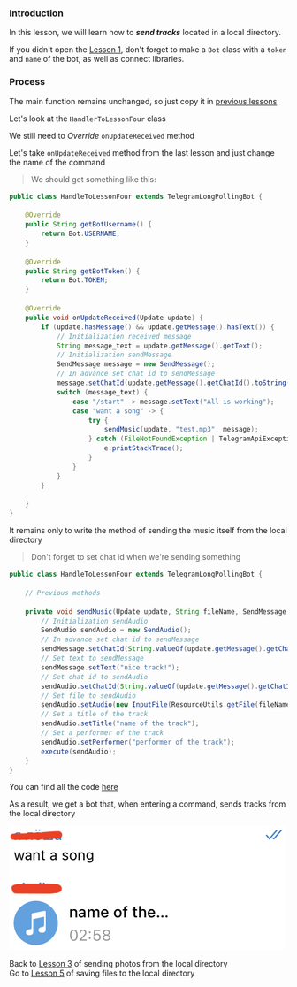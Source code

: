 ### Introduction

In this lesson, we will learn how to ***send tracks*** located in a local directory.

If you didn't open the [Lesson 1](sendMessages.md), don't forget to make a `Bot` class with a `token` and `name` of the bot, as well as connect libraries.

### Process

The main function remains unchanged, so just copy it in [previous lessons](markups.md)

Let's look at the `HandlerToLessonFour` class

We still need to *Override* `onUpdateReceived` method

Let's take `onUpdateReceived` method from the last lesson and just change the name of the command

> We should get something like this:
```java
public class HandleToLessonFour extends TelegramLongPollingBot {

    @Override
    public String getBotUsername() {
        return Bot.USERNAME;
    }

    @Override
    public String getBotToken() {
        return Bot.TOKEN;
    }

    @Override
    public void onUpdateReceived(Update update) {
        if (update.hasMessage() && update.getMessage().hasText()) {
            // Initialization received message
            String message_text = update.getMessage().getText();
            // Initialization sendMessage
            SendMessage message = new SendMessage();
            // In advance set chat id to sendMessage
            message.setChatId(update.getMessage().getChatId().toString());
            switch (message_text) {
                case "/start" -> message.setText("All is working");
                case "want a song" -> {
                    try {
                        sendMusic(update, "test.mp3", message);
                    } catch (FileNotFoundException | TelegramApiException e) {
                        e.printStackTrace();
                    }
                }
            }
        }

    }
}
```

It remains only to write the method of sending the music itself from the local directory

> Don't forget to set chat id when we're sending something

```java 
public class HandleToLessonFour extends TelegramLongPollingBot {

    // Previous methods

    private void sendMusic(Update update, String fileName, SendMessage sendMessage) throws FileNotFoundException, TelegramApiException {
        // Initialization sendAudio
        SendAudio sendAudio = new SendAudio();
        // In advance set chat id to sendMessage
        sendMessage.setChatId(String.valueOf(update.getMessage().getChatId()));
        // Set text to sendMessage
        sendMessage.setText("nice track!");
        // Set chat id to sendAudio
        sendAudio.setChatId(String.valueOf(update.getMessage().getChatId()));
        // Set file to sendAudio
        sendAudio.setAudio(new InputFile(ResourceUtils.getFile(fileName)));
        // Set a title of the track
        sendAudio.setTitle("name of the track");
        // Set a performer of the track
        sendAudio.setPerformer("performer of the track");
        execute(sendAudio);
    }
}
```

You can find all the code [here](https://github.com/alexeyburak/telegram-bot-tutorial/tree/main/src/com/alexeyburak/lesson4)

As a result, we get a bot that, when entering a command, sends tracks from the local directory

![Show Work](images/lesson4/showWork.png)

Back to [Lesson 3](sendPhoto.md) of sending photos from the local directory  
Go to [Lesson 5](savePhotoFile.md) of saving files to the local directory
